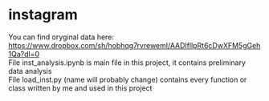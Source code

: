 # instagram
You can find oryginal data here: 
https://www.dropbox.com/sh/hobhqg7rvreweml/AADIfllpRt6cDwXFM5gGeh1Qa?dl=0  
File inst_analysis.ipynb is main file in this project, it contains preliminary data analysis  
File load_inst.py (name will probably change) contains every function or class written by me and used in this project
